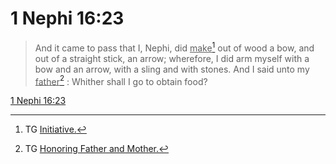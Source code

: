 # 1 Nephi 16:23

> And it came to pass that I, Nephi, did <u>make</u>[^a] out of wood a bow, and out of a straight stick, an arrow; wherefore, I did arm myself with a bow and an arrow, with a sling and with stones. And I said unto my <u>father</u>[^b] : Whither shall I go to obtain food?

[1 Nephi 16:23](https://www.churchofjesuschrist.org/study/scriptures/bofm/1-ne/16?lang=eng&id=p23#p23)


[^a]: TG [Initiative.](https://www.churchofjesuschrist.org/study/scriptures/tg/initiative?lang=eng)
[^b]: TG [Honoring Father and Mother.](https://www.churchofjesuschrist.org/study/scriptures/tg/honoring-father-and-mother?lang=eng)
